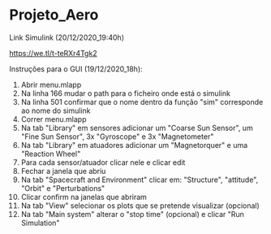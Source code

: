 # Projeto_Aero
 
Link Simulink (20/12/2020_19:40h)

https://we.tl/t-teRXr4Tgk2

Instruções para o GUI (19/12/2020_18h):

1. Abrir menu.mlapp
2. Na linha 166 mudar o path para o ficheiro onde está o simulink
3. Na linha 501 confirmar que o nome dentro da função "sim" corresponde ao nome do simulink
4. Correr menu.mlapp
5. Na tab "Library" em sensores adicionar um "Coarse Sun Sensor", um "Fine Sun Sensor", 3x "Gyroscope" e 3x "Magnetometer"
6. Na tab "Library" em atuadores adicionar um "Magnetorquer" e uma "Reaction Wheel"
7. Para cada sensor/atuador clicar nele e clicar edit
8. Fechar a janela que abriu
9. Na tab "Spacecraft and Environment" clicar em: "Structure", "attitude", "Orbit" e "Perturbations"
10. Clicar confirm na janelas que abriram
11. Na tab "View" selecionar os plots que se pretende visualizar (opcional)
12. Na tab "Main system" alterar o "stop time" (opcional) e clicar "Run Simulation"
